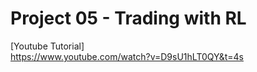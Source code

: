 # Project 05 - Trading with RL
[Youtube Tutorial] \
https://www.youtube.com/watch?v=D9sU1hLT0QY&t=4s